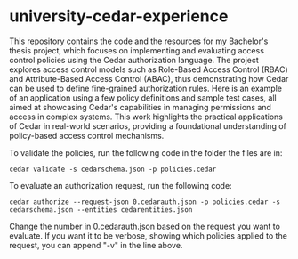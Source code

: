 # university-cedar-experience

This repository contains the code and the resources for my Bachelor's thesis project, which focuses on implementing and evaluating access control policies using the Cedar authorization language.
The project explores access control models such as Role-Based Access Control (RBAC) and Attribute-Based Access Control (ABAC), thus demonstrating how Cedar can be used to define fine-grained authorization rules.
Here is an example of an application using a few policy definitions and sample test cases, all aimed at showcasing Cedar's capabilities in managing permissions and access in complex systems.
This work highlights the practical applications of Cedar in real-world scenarios, providing a foundational understanding of policy-based access control mechanisms.

To validate the policies, run the following code in the folder the files are in:
```
cedar validate -s cedarschema.json -p policies.cedar
```

To evaluate an authorization request, run the following code:
```
cedar authorize --request-json 0.cedarauth.json -p policies.cedar -s cedarschema.json --entities cedarentities.json
```
Change the number in 0.cedarauth.json based on the request you want to evaluate.
If you want it to be verbose, showing which policies applied to the request, you can append "-v" in the line above. 
